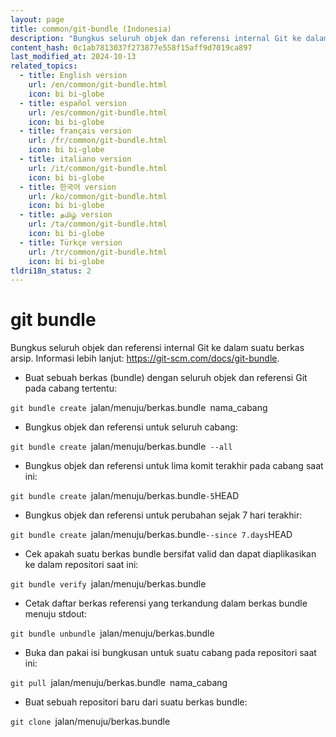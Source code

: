 ```yaml
---
layout: page
title: common/git-bundle (Indonesia)
description: "Bungkus seluruh objek dan referensi internal Git ke dalam suatu berkas arsip."
content_hash: 0c1ab7813037f273877e558f15aff9d7019ca897
last_modified_at: 2024-10-13
related_topics:
  - title: English version
    url: /en/common/git-bundle.html
    icon: bi bi-globe
  - title: español version
    url: /es/common/git-bundle.html
    icon: bi bi-globe
  - title: français version
    url: /fr/common/git-bundle.html
    icon: bi bi-globe
  - title: italiano version
    url: /it/common/git-bundle.html
    icon: bi bi-globe
  - title: 한국어 version
    url: /ko/common/git-bundle.html
    icon: bi bi-globe
  - title: தமிழ் version
    url: /ta/common/git-bundle.html
    icon: bi bi-globe
  - title: Türkçe version
    url: /tr/common/git-bundle.html
    icon: bi bi-globe
tldri18n_status: 2
---
```

# git bundle

Bungkus seluruh objek dan referensi internal Git ke dalam suatu berkas arsip.
Informasi lebih lanjut: <https://git-scm.com/docs/git-bundle>.

- Buat sebuah berkas (bundle) dengan seluruh objek dan referensi Git pada cabang tertentu:

`git bundle create `<span class="tldr-var badge badge-pill bg-dark-lm bg-white-dm text-white-lm text-dark-dm font-weight-bold">jalan/menuju/berkas.bundle</span>` `<span class="tldr-var badge badge-pill bg-dark-lm bg-white-dm text-white-lm text-dark-dm font-weight-bold">nama_cabang</span>

- Bungkus objek dan referensi untuk seluruh cabang:

`git bundle create `<span class="tldr-var badge badge-pill bg-dark-lm bg-white-dm text-white-lm text-dark-dm font-weight-bold">jalan/menuju/berkas.bundle</span>` --all`

- Bungkus objek dan referensi untuk lima komit terakhir pada cabang saat ini:

`git bundle create `<span class="tldr-var badge badge-pill bg-dark-lm bg-white-dm text-white-lm text-dark-dm font-weight-bold">jalan/menuju/berkas.bundle</span>` -5 `<span class="tldr-var badge badge-pill bg-dark-lm bg-white-dm text-white-lm text-dark-dm font-weight-bold">HEAD</span>

- Bungkus objek dan referensi untuk perubahan sejak 7 hari terakhir:

`git bundle create `<span class="tldr-var badge badge-pill bg-dark-lm bg-white-dm text-white-lm text-dark-dm font-weight-bold">jalan/menuju/berkas.bundle</span>` --since 7.days `<span class="tldr-var badge badge-pill bg-dark-lm bg-white-dm text-white-lm text-dark-dm font-weight-bold">HEAD</span>

- Cek apakah suatu berkas bundle bersifat valid dan dapat diaplikasikan ke dalam repositori saat ini:

`git bundle verify `<span class="tldr-var badge badge-pill bg-dark-lm bg-white-dm text-white-lm text-dark-dm font-weight-bold">jalan/menuju/berkas.bundle</span>

- Cetak daftar berkas referensi yang terkandung dalam berkas bundle menuju stdout:

`git bundle unbundle `<span class="tldr-var badge badge-pill bg-dark-lm bg-white-dm text-white-lm text-dark-dm font-weight-bold">jalan/menuju/berkas.bundle</span>

- Buka dan pakai isi bungkusan untuk suatu cabang pada repositori saat ini:

`git pull `<span class="tldr-var badge badge-pill bg-dark-lm bg-white-dm text-white-lm text-dark-dm font-weight-bold">jalan/menuju/berkas.bundle</span>` `<span class="tldr-var badge badge-pill bg-dark-lm bg-white-dm text-white-lm text-dark-dm font-weight-bold">nama_cabang</span>

- Buat sebuah repositori baru dari suatu berkas bundle:

`git clone `<span class="tldr-var badge badge-pill bg-dark-lm bg-white-dm text-white-lm text-dark-dm font-weight-bold">jalan/menuju/berkas.bundle</span>
